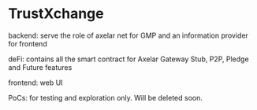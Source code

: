 # TrustXchange

backend: serve the role of axelar net for GMP and an information provider for frontend

deFi: contains all the smart contract for Axelar Gateway Stub, P2P, Pledge and Future features

frontend: web UI

PoCs: for testing and exploration only. Will be deleted soon.

